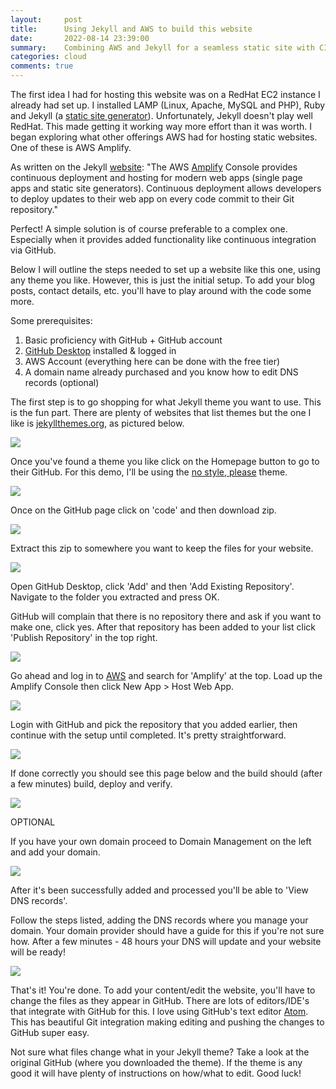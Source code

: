 ```yaml
---
layout:     post
title:      Using Jekyll and AWS to build this website
date:       2022-08-14 23:39:00
summary:    Combining AWS and Jekyll for a seamless static site with CI/CD
categories: cloud
comments: true
---
```


The first idea I had for hosting this website was on a RedHat EC2 instance I already had set up. I installed LAMP (Linux, Apache, MySQL and PHP), Ruby and Jekyll (a [static site generator](https://www.cloudflare.com/en-gb/learning/performance/static-site-generator/)). Unfortunately, Jekyll doesn't play well RedHat. This made getting it working way more effort than it was worth. I began exploring what other offerings AWS had for hosting static websites. One of these is AWS Amplify.

As written on the Jekyll [website](https://jekyllrb.com/docs/deployment/third-party/): "The AWS [Amplify](https://aws.amazon.com/amplify/faqs/) Console provides continuous deployment and hosting for modern web apps (single page apps and static site generators). Continuous deployment allows developers to deploy updates to their web app on every code commit to their Git repository."

Perfect! A simple solution is of course preferable to a complex one. Especially when it provides added functionality like continuous integration via GitHub.

Below I will outline the steps needed to set up a website like this one, using any theme you like. However, this is just the initial setup. To add your blog posts, contact details, etc. you'll have to play around with the code some more.

Some prerequisites:

 1. Basic proficiency with GitHub + GitHub account
 2. [GitHub Desktop](https://desktop.github.com/) installed & logged in
 3. AWS Account (everything here can be done with the free tier)
 2. A domain name already purchased and you know how to edit DNS records (optional)


The first step is to go shopping for what Jekyll theme you want to use. This is the fun part. There are plenty of websites that list themes but the one I like is [jekyllthemes.org](http://jekyllthemes.org/), as pictured below.

![](https://www.bgigurtsis.com/pictures/posts/amplify/themes1.png)

Once you've found a theme you like click on the Homepage button to go to their GitHub. For this demo, I'll be using the [no style, please](http://jekyllthemes.org/themes/no-style-please/) theme.

![](https://www.bgigurtsis.com/pictures/posts/amplify/themes2.png)

Once on the GitHub page click on 'code' and then download zip.

![](https://www.bgigurtsis.com/pictures/posts/amplify/github1.png)

Extract this zip to somewhere you want to keep the files for your website.

![](https://www.bgigurtsis.com/pictures/posts/amplify/folder1.png)


Open GitHub Desktop, click 'Add' and then 'Add Existing Repository'. Navigate to the folder you extracted and press OK.

GitHub will complain that there is no repository there and ask if you want to make one, click yes. After that repository has been added to your list click 'Publish Repository' in the top right.

![](https://www.bgigurtsis.com/pictures/posts/amplify/ghdesktop1.png)

Go ahead and log in to [AWS](http://aws.amazon.com/) and search for 'Amplify' at the top. Load up the Amplify Console then click New App > Host Web App.

![](https://www.bgigurtsis.com/pictures/posts/amplify/aws1.png)

Login with GitHub and pick the repository that you added earlier, then continue with the setup until completed. It's pretty straightforward.

![](https://www.bgigurtsis.com/pictures/posts/amplify/amplify2.png)

If done correctly you should see this page below and the build should (after a few minutes) build, deploy and verify.

![](https://www.bgigurtsis.com/pictures/posts/amplify/amplify3.png)

OPTIONAL

If you have your own domain proceed to Domain Management on the left and add your domain.

![](https://www.bgigurtsis.com/pictures/posts/amplify/amplify4.png)

After it's been successfully added and processed you'll be able to 'View DNS records'.

Follow the steps listed, adding the DNS records where you manage your domain. Your domain provider should have a guide for this if you're not sure how. After a few minutes - 48 hours your DNS will update and your website will be ready!

![](https://www.bgigurtsis.com/pictures/posts/amplify/amplify5.png)

That's it! You're done. To add your content/edit the website, you'll have to change the files as they appear in GitHub. There are lots of editors/IDE's that integrate with GitHub for this. I love using GitHub's text editor [Atom](https://atom.io/). This has beautiful Git integration making editing and pushing the changes to GitHub super easy.

Not sure what files change what in your Jekyll theme? Take a look at the original GitHub (where you downloaded the theme). If the theme is any good it will have plenty of instructions on how/what to edit. Good luck!
